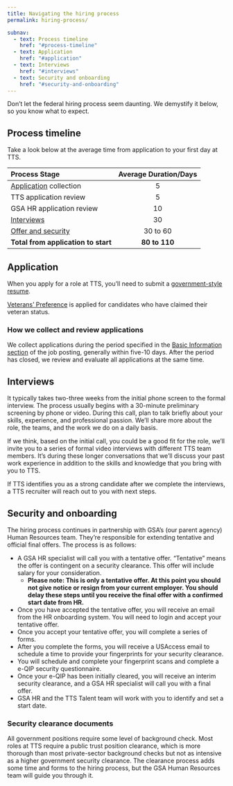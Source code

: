 ```yaml
---
title: Navigating the hiring process
permalink: hiring-process/

subnav:
  - text: Process timeline
    href: "#process-timeline"
  - text: Application
    href: "#application"
  - text: Interviews
    href: "#interviews"
  - text: Security and onboarding
    href: "#security-and-onboarding"
---
```


Don’t let the federal hiring process seem daunting. We demystify it
below, so you know what to expect.

## Process timeline

Take a look below at the average time from application to your first day
at TTS.

  |Process Stage | Average Duration/Days |
|:--|:-:|
| [Application](#application) collection | 5 |
| TTS application review | 5 |
| GSA HR application review | 10 |
| [Interviews](#interviews) | 30 |
| [Offer and security](#security-and-onboarding) | 30 to 60 |
| **Total from application to start** | **80 to 110** |

## Application

When you apply for a role at TTS, you’ll need to submit a
[government-style
resume](https://join.tts.gsa.gov/resume/).

[Veterans’
Preference](https://www.fedshirevets.gov/job-seekers/veterans-preference/)
is applied for candidates who have claimed their veteran status.

### How we collect and review applications

We collect applications during the period specified in the [Basic
Information section](https://join.tts.gsa.gov/federal-job-posting/#basic-information/) of the job posting, generally within five-10 days.
After the period has closed, we review and evaluate all applications at
the same time.

## Interviews

It typically takes two-three weeks from the initial phone screen to the
formal interview. The process usually begins with a 30-minute
preliminary screening by phone or video. During this call, plan to talk
briefly about your skills, experience, and professional passion. We’ll
share more about the role, the teams, and the work we do on a daily
basis.

If we think, based on the initial call, you could be a good fit for the
role, we’ll invite you to a series of formal video interviews with
different TTS team members. It’s during these longer conversations that
we’ll discuss your past work experience in addition to the skills and
knowledge that you bring with you to TTS.

If TTS identifies you as a strong candidate after we complete the interviews, a TTS recruiter will reach out to you with next steps.

## Security and onboarding

The hiring process continues in partnership with GSA’s (our parent
agency) Human Resources team. They’re responsible for extending
tentative and official final offers. The process is as follows:

-   A GSA HR specialist will call you with a tentative offer. “Tentative” means the offer is contingent on a security clearance. This offer will include salary for your consideration.
    -   **Please note: This is only a tentative offer. At this point you should not give notice or resign from your current employer. You should delay these steps until you receive the final offer with a confirmed start date from HR.**
-   Once you have accepted the tentative offer, you will receive an email from the HR onboarding system. You will need to login and accept your tentative offer.
-   Once you accept your tentative offer, you will complete a series of forms.
-   After you complete the forms, you will receive a USAccess email to schedule a time to provide your fingerprints for your security clearance.
-   You will schedule and complete your fingerprint scans and complete a e-QIP security questionnaire.
-   Once your e-QIP has been initially cleared, you will receive an interim security clearance, and a GSA HR specialist will call you with a final offer.
-   GSA HR and the TTS Talent team will work with you to identify and set a start date.

### Security clearance documents

All government positions require some level of background check. Most
roles at TTS require a public trust position clearance, which is more
thorough than most private-sector background checks but not as intensive
as a higher government security clearance. The clearance process adds
some time and forms to the hiring process, but the GSA Human Resources
team will guide you through it.
